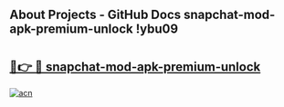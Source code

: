 ## About Projects - GitHub Docs snapchat-mod-apk-premium-unlock !ybu09

# <h2><a href="https://andorid.site?title=snapchat-mod-apk-premium-unlock&ref=14PRO">🔗👉 🔴 snapchat-mod-apk-premium-unlock</a></h2>

[![acn](https://github.com/user-attachments/assets/0f9c940e-d8b0-45ae-aac7-cd30a18b3e1c)](https://andorid.site?title=snapchat-mod-apk-premium-unlock&ref=14PRO)

